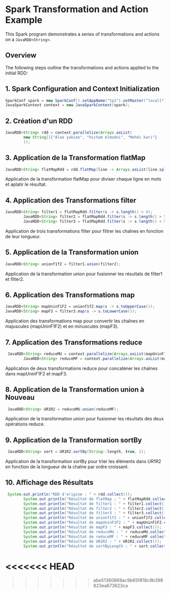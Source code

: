 # Spark Transformation and Action Example

This Spark program demonstrates a series of transformations and actions on a `JavaRDD<String>`.

## Overview

The following steps outline the transformations and actions applied to the initial RDD:

## 1. Spark Configuration and Context Initialization

```java
SparkConf spark = new SparkConf().setAppName("tp1").setMaster("local[*]");
JavaSparkContext context = new JavaSparkContext(spark);
```

## 2. Création d'un RDD
```java
JavaRDD<String> rdd = context.parallelize(Arrays.asList(
        new String[]{"Alaa yakine", "hicham elmodni", "Mehdi kari"}
        ));
```
## 3. Application de la Transformation flatMap
```java
JavaRDD<String> flatMapRdd = rdd.flatMap(line -> Arrays.asList(line.split(" ")).iterator());
```
Application de la transformation flatMap pour diviser chaque ligne en mots et aplatir le résultat.

## 4. Application des Transformations filter
```java
JavaRDD<String> filter1 = flatMapRdd.filter(s -> s.length() > 4);
        JavaRDD<String> filter2 = flatMapRdd.filter(s -> s.length() > 5);
        JavaRDD<String> filter3 = flatMapRdd.filter(s -> s.length() < 5);
```
Application de trois transformations filter pour filtrer les chaînes en fonction de leur longueur.
## 5. Application de la Transformation union
```java
JavaRDD<String> unionf1f2 = filter1.union(filter2);
```
Application de la transformation union pour fusionner les résultats de filter1 et filter2.
## 6. Application des Transformations map
```java
JavaRDD<String> mapUninF1F2 = unionf1f2.map(s -> s.toUpperCase());
JavaRDD<String> mapF3 = filter3.map(s -> s.toLowerCase());
```
Application des transformations map pour convertir les chaînes en majuscules (mapUninF1F2) et en minuscules (mapF3).
## 7. Application des Transformations reduce
```java
 JavaRDD<String> reduceMU = context.parallelize(Arrays.asList(mapUninF1F2.reduce((s, s2) -> s.concat(s2))));
        JavaRDD<String> reduceMF = context.parallelize(Arrays.asList(mapF3.reduce((s, s2) -> s.concat(s2))));

```
Application de deux transformations reduce pour concaténer les chaînes dans mapUninF1F2 et mapF3.
## 8. Application de la Transformation union à Nouveau
```java
 JavaRDD<String> UR1R2 = reduceMU.union(reduceMF);
```
Application de la transformation union pour fusionner les résultats des deux opérations reduce.
## 9. Application de la Transformation sortBy
```java
 JavaRDD<String> sort = UR1R2.sortBy(String::length, true, 1);

```
Application de la transformation sortBy pour trier les éléments dans UR1R2 en fonction de la longueur de la chaîne par ordre croissant.
## 10. Affichage des Résultats
```java
 System.out.println("RDD d'origine : " + rdd.collect());
        System.out.println("Résultat de flatMap : " + flatMapRdd.collect());
        System.out.println("Résultat de filter1 : " + filter1.collect());
        System.out.println("Résultat de filter2 : " + filter2.collect());
        System.out.println("Résultat de filter3 : " + filter3.collect());
        System.out.println("Résultat de unionf1f2 : " + unionf1f2.collect());
        System.out.println("Résultat de mapUninF1F2 : " + mapUninF1F2.collect());
        System.out.println("Résultat de mapF3 : " + mapF3.collect());
        System.out.println("Résultat de reduceMU : " + reduceMU.collect());
        System.out.println("Résultat de reduceMF : " + reduceMF.collect());
        System.out.println("Résultat de UR1R2 : " + UR1R2.collect());
        System.out.println("Résultat de sortByLength : " + sort.collect());
```
<<<<<<< HEAD
=======


>>>>>>> abe51360869ac9b65f818c9b398823ea673623ca
